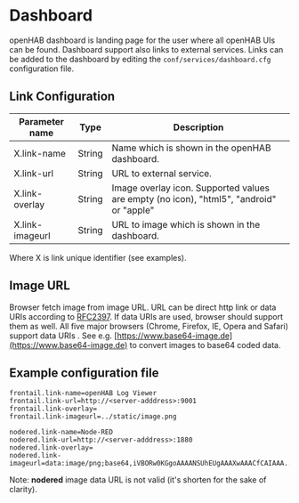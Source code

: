 # Dashboard

openHAB dashboard is landing page for the user where all openHAB UIs can be found. Dashboard support also links to external services. Links can be added to the dashboard by editing the ```conf/services/dashboard.cfg``` configuration file.

## Link Configuration

| Parameter name  | Type    | Description                                                                             |
|-----------------|---------|-----------------------------------------------------------------------------------------|
| X.link-name     | String  | Name which is shown in the openHAB dashboard.                                           |
| X.link-url      | String  | URL to external service.                                                                |
| X.link-overlay  | String  | Image overlay icon. Supported values are empty (no icon), "html5", "android" or "apple" |
| X.link-imageurl | String  | URL to image which is shown in the dashboard.                                           |

Where X is link unique identifier (see examples).

## Image URL

Browser fetch image from image URL. URL can be direct http link or data URIs according to [RFC2397](https://tools.ietf.org/html/rfc2397). If data URIs are used, browser should support them as well. All five major browsers (Chrome, Firefox, IE, Opera and Safari) support data URIs . See e.g. [https://www.base64-image.de](https://www.base64-image.de) to convert images to base64 coded data. 

## Example configuration file
```
frontail.link-name=openHAB Log Viewer
frontail.link-url=http://<server-adddress>:9001
frontail.link-overlay=
frontail.link-imageurl=../static/image.png

nodered.link-name=Node-RED
nodered.link-url=http://<server-adddress>:1880
nodered.link-overlay=
nodered.link-imageurl=data:image/png;base64,iVBORw0KGgoAAAANSUhEUgAAAXwAAACfCAIAAA...QmCC

```

Note: **nodered** image data URL is not valid (it's shorten for the sake of clarity).
